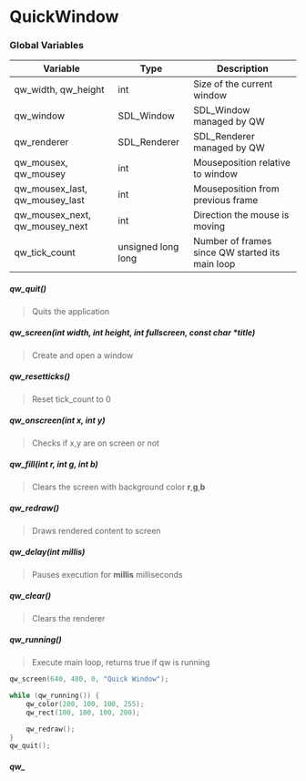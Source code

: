 # QuickWindow

### Global Variables

 Variable | Type | Description
----------|------|-------------
qw_width, qw_height | int | Size of the current window
qw_window | SDL_Window | SDL_Window managed by QW
qw_renderer | SDL_Renderer | SDL_Renderer managed by QW
qw_mousex, qw_mousey | int | Mouseposition relative to window
qw_mousex_last, qw_mousey_last | int | Mouseposition from previous frame
qw_mousex_next, qw_mousey_next | int | Direction the mouse is moving
qw_tick_count | unsigned long long | Number of frames since QW started its main loop

##### qw_quit()
> Quits the application

##### qw_screen(int **width**, int **height**, int **fullscreen**, const char \***title**)
> Create and open a window

##### qw_resetticks()
> Reset tick_count to 0

##### qw_onscreen(int **x**, int **y**)
> Checks if x,y are on screen or not

##### qw_fill(int **r**, int **g**, int **b**)
> Clears the screen with background color **r**,**g**,**b**

##### qw_redraw()
> Draws rendered content to screen

##### qw_delay(int **millis**)
> Pauses execution for **millis** milliseconds

##### qw_clear()
> Clears the renderer

##### qw_running()
> Execute main loop, returns true if qw is running
```c
qw_screen(640, 480, 0, "Quick Window");  

while (qw_running()) {
	qw_color(200, 100, 100, 255);
	qw_rect(100, 100, 100, 200);

	qw_redraw();
}
qw_quit();
```

##### qw_
